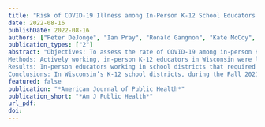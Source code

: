```yaml
---
title: "Risk of COVID-19 Illness among In-Person K-12 School Educators and Its Association with School District Prevention Policies – Wisconsin, September 2-November 24, 2021"
date: 2022-08-16
publishDate: 2022-08-16
authors: ["Peter DeJonge", "Ian Pray", "Ronald Gangnon", "Kate McCoy", "Carrie Tomasallo", "Jon Meiman"]
publication_types: ["2"]
abstract: "Objectives: To assess the rate of COVID-19 among in-person K-12 educators and its association with various COVID-19 prevention policies in school districts.
Methods: Actively working, in-person K-12 educators in Wisconsin were linked to COVID-19 cases with onset during September 2–November 24, 2021. A mixed-effects Cox proportional hazards model, adjusted for pertinent person- and community-level confounders, compared the hazards rate of COVID-19 among educators working in districts with and without specific COVID-19 prevention policies.
Results: In-person educators working in school districts that required masking for students and staff experienced 19% lower hazards of COVID-19 compared with those in districts without any masking policy (hazards ratio = 0.81, 95% confidence interval = 0.72 to 0.92). Reduced COVID-19 hazards were consistent and remained statistically significant when educators were stratified by elementary, middle, and high school environments. 
Conclusions: In Wisconsin’s K-12 school districts, during the Fall 2021 academic semester, a policy that required both students and staff to mask was associated with significantly reduced risk of COVID-19 among in-person educators across all grade levels."
featured: false
publication: "*American Journal of Public Health*"
publication_short: "*Am J Public Health*"
url_pdf: 
doi: 
---
```


